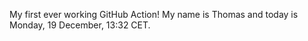 My first ever working GitHub Action!
My name is Thomas and today is Monday, 19 December, 13:32 CET. 
